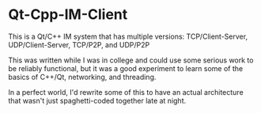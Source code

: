 Qt-Cpp-IM-Client
================

This is a Qt/C++ IM system that has multiple versions: TCP/Client-Server, UDP/Client-Server, TCP/P2P, and UDP/P2P

This was written while I was in college and could use some serious work to be reliably functional, but it was a good experiment to learn some of the basics of C++/Qt, networking, and threading.

In a perfect world, I'd rewrite some of this to have an actual architecture that wasn't just spaghetti-coded together late at night.
